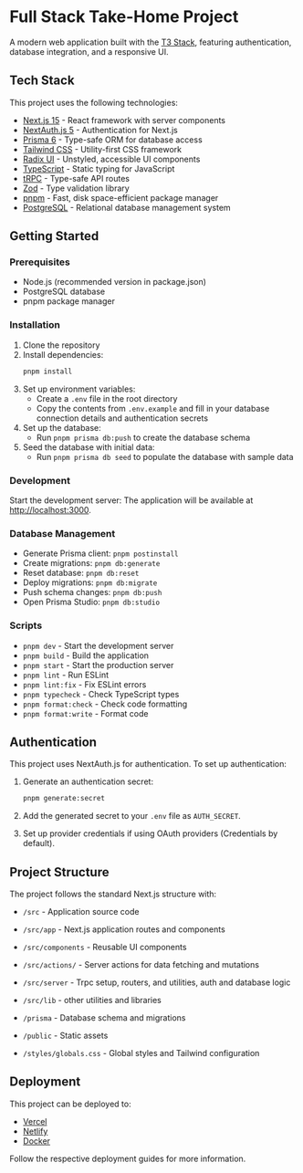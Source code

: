 # Full Stack Take-Home Project

A modern web application built with the [T3 Stack](https://create.t3.gg/), featuring authentication, database integration, and a responsive UI.

## Tech Stack

This project uses the following technologies:

- [Next.js 15](https://nextjs.org) - React framework with server components
- [NextAuth.js 5](https://next-auth.js.org) - Authentication for Next.js
- [Prisma 6](https://prisma.io) - Type-safe ORM for database access
- [Tailwind CSS](https://tailwindcss.com) - Utility-first CSS framework
- [Radix UI](https://www.radix-ui.com/) - Unstyled, accessible UI components
- [TypeScript](https://www.typescriptlang.org/) - Static typing for JavaScript
- [tRPC](https://trpc.io) - Type-safe API routes
- [Zod](https://zod.dev) - Type validation library
- [pnpm](https://pnpm.io) - Fast, disk space-efficient package manager
- [PostgreSQL](https://www.postgresql.org) - Relational database management system

## Getting Started

### Prerequisites

- Node.js (recommended version in package.json)
- PostgreSQL database
- pnpm package manager

### Installation

1. Clone the repository
2. Install dependencies:
   ```bash
   pnpm install
   ```
3. Set up environment variables:
   - Create a `.env` file in the root directory
   - Copy the contents from `.env.example` and fill in your database connection details and authentication secrets
4. Set up the database:
   - Run `pnpm prisma db:push` to create the database schema
5. Seed the database with initial data:
   - Run `pnpm prisma db seed` to populate the database with sample data

### Development

Start the development server:
The application will be available at [http://localhost:3000](http://localhost:3000).

### Database Management

- Generate Prisma client: `pnpm postinstall`
- Create migrations: `pnpm db:generate`
- Reset database: `pnpm db:reset`
- Deploy migrations: `pnpm db:migrate`
- Push schema changes: `pnpm db:push`
- Open Prisma Studio: `pnpm db:studio`

### Scripts

- `pnpm dev` - Start the development server
- `pnpm build` - Build the application
- `pnpm start` - Start the production server
- `pnpm lint` - Run ESLint
- `pnpm lint:fix` - Fix ESLint errors
- `pnpm typecheck` - Check TypeScript types
- `pnpm format:check` - Check code formatting
- `pnpm format:write` - Format code

## Authentication

This project uses NextAuth.js for authentication. To set up authentication:

1. Generate an authentication secret:

   ```bash
   pnpm generate:secret
   ```

2. Add the generated secret to your `.env` file as `AUTH_SECRET`.

3. Set up provider credentials if using OAuth providers (Credentials by default).

## Project Structure

The project follows the standard Next.js structure with:

- `/src` - Application source code
- `/src/app` - Next.js application routes and components
- `/src/components` - Reusable UI components
- `/src/actions/` - Server actions for data fetching and mutations
- `/src/server` - Trpc setup, routers, and utilities, auth and database logic
- `/src/lib` - other utilities and libraries

- `/prisma` - Database schema and migrations
- `/public` - Static assets
- `/styles/globals.css` - Global styles and Tailwind configuration

## Deployment

This project can be deployed to:

- [Vercel](https://create.t3.gg/en/deployment/vercel)
- [Netlify](https://create.t3.gg/en/deployment/netlify)
- [Docker](https://create.t3.gg/en/deployment/docker)

Follow the respective deployment guides for more information.
